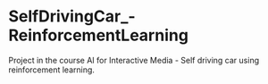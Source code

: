 # SelfDrivingCar_-ReinforcementLearning
Project in the course AI for Interactive Media - Self driving car using reinforcement learning. 
